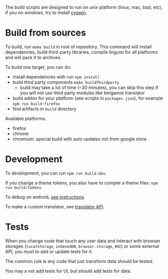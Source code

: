 The build scripts are designed to run on unix platform (linux, mac, bsd, etc), if you on windows, try to install [cygwin](https://www.cygwin.com/).

# Build from sources

To build, run `make build` in root of repository. This command will install dependencies, build third-party libraries, compile linguist for all platforms and will pack it to archives.

To build one target, you can do:

- install dependencies with run `npm install`
- build third party components `make buildThirdparty`
	- build may take a lot of time (~30 minutes), you can skip this step if you will not use third party modules like bergamot translator
- build addon for your platform (see scripts in `packages.json`), for example `npm run build:firefox`
- find artifacts in `build` directory

Available platforms:

- firefox
- chrome
- chromium: special build with auto updates not from google store

# Development

To development, you can run `npm run build:dev`.

If you change a theme tokens, you also have to compile a theme files: `npm run build:tokens`

To debug on android, [see instructions](./AndroidDebug.md).

To make a custom translator, see [translator API](./CustomTranslator.md).

# Tests

When you change code that touch any user data and interact with browser storages (`localStorage`, `indexedDB`, `browser.storage`, etc) or some external API, you must to add or update tests for it.

The common rule is any code that just transform data should be tested.

You may a not add tests for UI, but should add tests for data.
